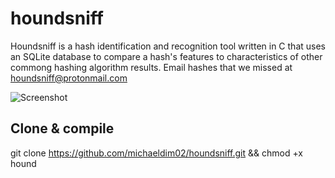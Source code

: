 # houndsniff
Houndsniff is a hash identification and recognition tool written in C that uses an SQLite database to compare a hash's features to characteristics of other commong hashing algorithm results. Email hashes that we missed at houndsniff@protonmail.com

![Screenshot](https://1.bp.blogspot.com/-vMfrFuul7Bc/X25oun-gQaI/AAAAAAAA8HA/dZ7n8jWByj4BE1VvbyoXp99gsPFZAlzjwCLcBGAsYHQ/s16000/hound.png)

Clone & compile
----
git clone https://github.com/michaeldim02/houndsniff.git && chmod +x hound
